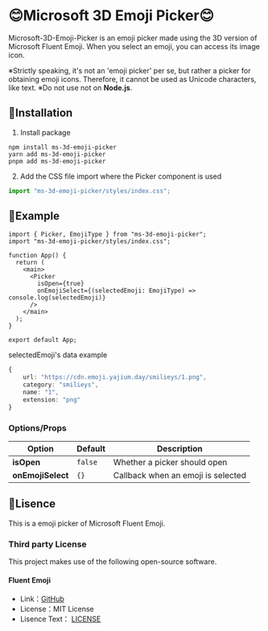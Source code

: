 # 😊Microsoft 3D Emoji Picker😊

Microsoft-3D-Emoji-Picker is an emoji picker made using the 3D version of Microsoft Fluent Emoji.
When you select an emoji, you can access its image icon.

※Strictly speaking, it's not an 'emoji picker' per se, but rather a picker for obtaining emoji icons. Therefore, it cannot be used as Unicode characters, like text.
※Do not use not on **Node.js**.

## 📕Installation

1. Install package

```
npm install ms-3d-emoji-picker
yarn add ms-3d-emoji-picker
pnpm add ms-3d-emoji-picker
```

2. Add the CSS file import where the Picker component is used

```ts
import "ms-3d-emoji-picker/styles/index.css";
```

## 📗Example

```tsx
import { Picker, EmojiType } from "ms-3d-emoji-picker";
import "ms-3d-emoji-picker/styles/index.css";

function App() {
  return (
    <main>
      <Picker
        isOpen={true}
        onEmojiSelect={(selectedEmoji: EmojiType) => console.log(selectedEmoji)}
      />
    </main>
  );
}

export default App;
```

selectedEmoji's data example

```ts
{
    url: "https://cdn.emoji.yajium.day/smilieys/1.png",
    category: "smilieys",
    name: "1",
    extension: "png"
}
```

### Options/Props

| Option            | Default | Description                        |
| ----------------- | ------- | ---------------------------------- |
| **isOpen**        | `false` | Whether a picker should open       |
| **onEmojiSelect** | `{}`    | Callback when an emoji is selected |

## 📘Lisence

This is a emoji picker of Microsoft Fluent Emoji.

### Third party License

This project makes use of the following open-source software.

#### Fluent Emoji

- Link：[GitHub](https://github.com/microsoft/fluentui-emoji)
- License：MIT License
- Lisence Text： [LICENSE](https://github.com/microsoft/fluentui-emoji/blob/main/LICENSE)
